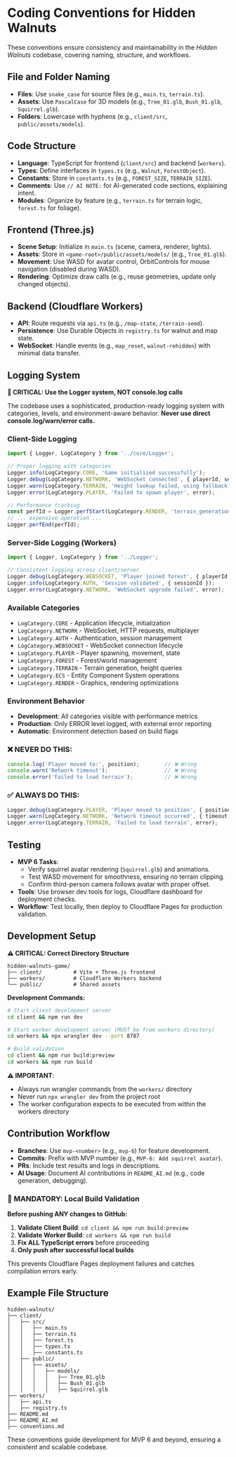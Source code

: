 # Coding Conventions for Hidden Walnuts

These conventions ensure consistency and maintainability in the *Hidden Walnuts* codebase, covering naming, structure, and workflows.

## File and Folder Naming
- **Files**: Use `snake_case` for source files (e.g., `main.ts`, `terrain.ts`).
- **Assets**: Use `PascalCase` for 3D models (e.g., `Tree_01.glb`, `Bush_01.glb`, `Squirrel.glb`).
- **Folders**: Lowercase with hyphens (e.g., `client/src`, `public/assets/models`).

## Code Structure
- **Language**: TypeScript for frontend (`client/src`) and backend (`workers`).
- **Types**: Define interfaces in `types.ts` (e.g., `Walnut`, `ForestObject`).
- **Constants**: Store in `constants.ts` (e.g., `FOREST_SIZE`, `TERRAIN_SIZE`).
- **Comments**: Use `// AI NOTE:` for AI-generated code sections, explaining intent.
- **Modules**: Organize by feature (e.g., `terrain.ts` for terrain logic, `forest.ts` for foliage).

## Frontend (Three.js)
- **Scene Setup**: Initialize in `main.ts` (scene, camera, renderer, lights).
- **Assets**: Store in `<game-root>/public/assets/models/` (e.g., `Tree_01.glb`).
- **Movement**: Use WASD for avatar control, OrbitControls for mouse navigation (disabled during WASD).
- **Rendering**: Optimize draw calls (e.g., reuse geometries, update only changed objects).

## Backend (Cloudflare Workers)
- **API**: Route requests via `api.ts` (e.g., `/map-state`, `/terrain-seed`).
- **Persistence**: Use Durable Objects in `registry.ts` for walnut and map state.
- **WebSocket**: Handle events (e.g., `map_reset`, `walnut-rehidden`) with minimal data transfer.

## Logging System

**🚨 CRITICAL: Use the Logger system, NOT console.log calls**

The codebase uses a sophisticated, production-ready logging system with categories, levels, and environment-aware behavior. **Never use direct console.log/warn/error calls.**

### **Client-Side Logging**
```typescript
import { Logger, LogCategory } from '../core/Logger';

// Proper logging with categories
Logger.info(LogCategory.CORE, 'Game initialized successfully');
Logger.debug(LogCategory.NETWORK, 'WebSocket connected', { playerId, sessionId });
Logger.warn(LogCategory.TERRAIN, 'Height lookup failed, using fallback', { x, z });
Logger.error(LogCategory.PLAYER, 'Failed to spawn player', error);

// Performance tracking
const perfId = Logger.perfStart(LogCategory.RENDER, 'terrain_generation');
// ... expensive operation ...
Logger.perfEnd(perfId);
```

### **Server-Side Logging (Workers)**
```typescript
import { Logger, LogCategory } from '../Logger';

// Consistent logging across client/server
Logger.debug(LogCategory.WEBSOCKET, 'Player joined forest', { playerId, forestId });
Logger.info(LogCategory.AUTH, 'Session validated', { sessionId });
Logger.error(LogCategory.NETWORK, 'WebSocket upgrade failed', error);
```

### **Available Categories**
- `LogCategory.CORE` - Application lifecycle, initialization
- `LogCategory.NETWORK` - WebSocket, HTTP requests, multiplayer
- `LogCategory.AUTH` - Authentication, session management  
- `LogCategory.WEBSOCKET` - WebSocket connection lifecycle
- `LogCategory.PLAYER` - Player spawning, movement, state
- `LogCategory.FOREST` - Forest/world management
- `LogCategory.TERRAIN` - Terrain generation, height queries
- `LogCategory.ECS` - Entity Component System operations
- `LogCategory.RENDER` - Graphics, rendering optimizations

### **Environment Behavior**
- **Development**: All categories visible with performance metrics
- **Production**: Only ERROR level logged, with external error reporting
- **Automatic**: Environment detection based on build flags

### **❌ NEVER DO THIS:**
```typescript
console.log('Player moved to:', position);        // ❌ Wrong
console.warn('Network timeout');                  // ❌ Wrong  
console.error('Failed to load terrain');          // ❌ Wrong
```

### **✅ ALWAYS DO THIS:**
```typescript
Logger.debug(LogCategory.PLAYER, 'Player moved to position', { position });     // ✅ Correct
Logger.warn(LogCategory.NETWORK, 'Network timeout occurred', { timeout });      // ✅ Correct
Logger.error(LogCategory.TERRAIN, 'Failed to load terrain', error);             // ✅ Correct
```

## Testing
- **MVP 6 Tasks**:
  - Verify squirrel avatar rendering (`Squirrel.glb`) and animations.
  - Test WASD movement for smoothness, ensuring no terrain clipping.
  - Confirm third-person camera follows avatar with proper offset.
- **Tools**: Use browser dev tools for logs, Cloudflare dashboard for deployment checks.
- **Workflow**: Test locally, then deploy to Cloudflare Pages for production validation.

## Development Setup
**⚠️ CRITICAL: Correct Directory Structure**
```
hidden-walnuts-game/
├── client/          # Vite + Three.js frontend
├── workers/         # Cloudflare Workers backend
└── public/          # Shared assets
```

**Development Commands:**
```bash
# Start client development server
cd client && npm run dev

# Start worker development server (MUST be from workers directory)
cd workers && npx wrangler dev --port 8787

# Build validation
cd client && npm run build:preview
cd workers && npm run build
```

**⚠️ IMPORTANT**: 
- Always run wrangler commands from the `workers/` directory
- Never run `npx wrangler dev` from the project root
- The worker configuration expects to be executed from within the workers directory

## Contribution Workflow
- **Branches**: Use `mvp-<number>` (e.g., `mvp-6`) for feature development.
- **Commits**: Prefix with MVP number (e.g., `MVP-6: Add squirrel avatar`).
- **PRs**: Include test results and logs in descriptions.
- **AI Usage**: Document AI contributions in `README_AI.md` (e.g., code generation, debugging).

### **🚨 MANDATORY: Local Build Validation**
**Before pushing ANY changes to GitHub:**

1. **Validate Client Build**: `cd client && npm run build:preview`
2. **Validate Worker Build**: `cd workers && npm run build`  
3. **Fix ALL TypeScript errors** before proceeding
4. **Only push after successful local builds**

This prevents Cloudflare Pages deployment failures and catches compilation errors early.

## Example File Structure
```
hidden-walnuts/
├── client/
│   ├── src/
│   │   ├── main.ts
│   │   ├── terrain.ts
│   │   ├── forest.ts
│   │   ├── types.ts
│   │   ├── constants.ts
│   ├── public/
│   │   ├── assets/
│   │   │   ├── models/
│   │   │   │   ├── Tree_01.glb
│   │   │   │   ├── Bush_01.glb
│   │   │   │   ├── Squirrel.glb
├── workers/
│   ├── api.ts
│   ├── registry.ts
├── README.md
├── README_AI.md
├── conventions.md
```

These conventions guide development for MVP 6 and beyond, ensuring a consistent and scalable codebase.